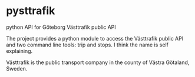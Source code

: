 pysttrafik
==========

python API for Göteborg Västtrafik public API

The project provides a python module to access the Västtrafik public API and 
two command line tools: trip and stops. I think the name is self explaining.

Västtrafik is the public transport company in the county of Västra Götaland, Sweden.

